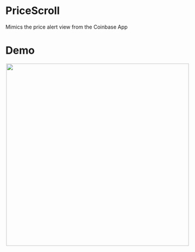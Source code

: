 # PriceScroll
Mimics the price alert view from the Coinbase App

 # Demo
<p align="center">
 <img src = "/Video/Demo.mov" height = "500"> 
</p>

